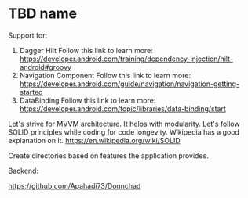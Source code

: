# TBD name

Support for:
 1. Dagger Hilt
    Follow this link to learn more: https://developer.android.com/training/dependency-injection/hilt-android#groovy
 2. Navigation Component
    Follow this link to learn more: https://developer.android.com/guide/navigation/navigation-getting-started
 3. DataBinding
    Follow this link to learn more: https://developer.android.com/topic/libraries/data-binding/start

Let's strive for MVVM architecture. It helps with modularity.
Let's follow SOLID principles while coding for code longevity. Wikipedia has a good explanation on it.
https://en.wikipedia.org/wiki/SOLID

Create directories based on features the application provides.


Backend:

https://github.com/Apahadi73/Donnchad
